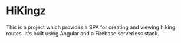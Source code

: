 # HiKingz

This is a project which provides a SPA for creating and viewing hiking routes. It's built using Angular and a Firebase serverless stack.
